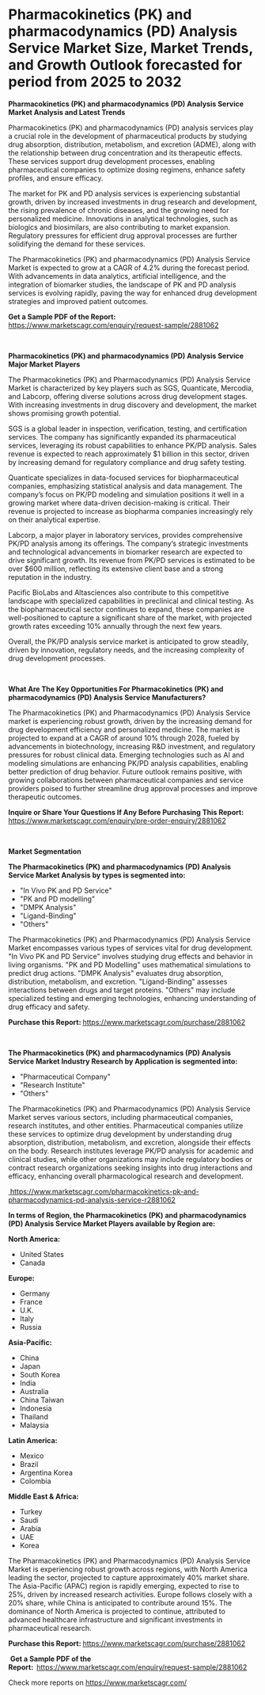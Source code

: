 <p><h1>Pharmacokinetics (PK) and pharmacodynamics (PD) Analysis Service Market Size, Market Trends, and Growth Outlook forecasted for period from 2025 to 2032</h1></p><p><strong>Pharmacokinetics (PK) and pharmacodynamics (PD) Analysis Service Market Analysis and Latest Trends</strong></p>
<p><p>Pharmacokinetics (PK) and pharmacodynamics (PD) analysis services play a crucial role in the development of pharmaceutical products by studying drug absorption, distribution, metabolism, and excretion (ADME), along with the relationship between drug concentration and its therapeutic effects. These services support drug development processes, enabling pharmaceutical companies to optimize dosing regimens, enhance safety profiles, and ensure efficacy.</p><p>The market for PK and PD analysis services is experiencing substantial growth, driven by increased investments in drug research and development, the rising prevalence of chronic diseases, and the growing need for personalized medicine. Innovations in analytical technologies, such as biologics and biosimilars, are also contributing to market expansion. Regulatory pressures for efficient drug approval processes are further solidifying the demand for these services. </p><p>The Pharmacokinetics (PK) and pharmacodynamics (PD) Analysis Service Market is expected to grow at a CAGR of 4.2% during the forecast period. With advancements in data analytics, artificial intelligence, and the integration of biomarker studies, the landscape of PK and PD analysis services is evolving rapidly, paving the way for enhanced drug development strategies and improved patient outcomes.</p></p>
<p><strong>Get a Sample PDF of the Report:&nbsp;</strong> <a href="https://www.marketscagr.com/enquiry/request-sample/2881062?utm_campaign=1766&utm_medium=2&utm_source=Github&utm_content=ia&utm_term=12032025&utm_id=pharmacokinetics-pk-and-pharmacodynamics-pd-analysis-service">https://www.marketscagr.com/enquiry/request-sample/2881062</a></p>
<p>&nbsp;</p>
<p><strong>Pharmacokinetics (PK) and pharmacodynamics (PD) Analysis Service Major Market Players</strong></p>
<p><p>The Pharmacokinetics (PK) and Pharmacodynamics (PD) Analysis Service Market is characterized by key players such as SGS, Quanticate, Mercodia, and Labcorp, offering diverse solutions across drug development stages. With increasing investments in drug discovery and development, the market shows promising growth potential.</p><p>SGS is a global leader in inspection, verification, testing, and certification services. The company has significantly expanded its pharmaceutical services, leveraging its robust capabilities to enhance PK/PD analysis. Sales revenue is expected to reach approximately $1 billion in this sector, driven by increasing demand for regulatory compliance and drug safety testing.</p><p>Quanticate specializes in data-focused services for biopharmaceutical companies, emphasizing statistical analysis and data management. The company’s focus on PK/PD modeling and simulation positions it well in a growing market where data-driven decision-making is critical. Their revenue is projected to increase as biopharma companies increasingly rely on their analytical expertise.</p><p>Labcorp, a major player in laboratory services, provides comprehensive PK/PD analysis among its offerings. The company’s strategic investments and technological advancements in biomarker research are expected to drive significant growth. Its revenue from PK/PD services is estimated to be over $600 million, reflecting its extensive client base and a strong reputation in the industry.</p><p>Pacific BioLabs and Altasciences also contribute to this competitive landscape with specialized capabilities in preclinical and clinical testing. As the biopharmaceutical sector continues to expand, these companies are well-positioned to capture a significant share of the market, with projected growth rates exceeding 10% annually through the next few years.</p><p>Overall, the PK/PD analysis service market is anticipated to grow steadily, driven by innovation, regulatory needs, and the increasing complexity of drug development processes.</p></p>
<p>&nbsp;</p>
<p><strong>What Are The Key Opportunities For Pharmacokinetics (PK) and pharmacodynamics (PD) Analysis Service Manufacturers?</strong></p>
<p><p>The Pharmacokinetics (PK) and Pharmacodynamics (PD) Analysis Service market is experiencing robust growth, driven by the increasing demand for drug development efficiency and personalized medicine. The market is projected to expand at a CAGR of around 10% through 2028, fueled by advancements in biotechnology, increasing R&D investment, and regulatory pressures for robust clinical data. Emerging technologies such as AI and modeling simulations are enhancing PK/PD analysis capabilities, enabling better prediction of drug behavior. Future outlook remains positive, with growing collaborations between pharmaceutical companies and service providers poised to further streamline drug approval processes and improve therapeutic outcomes.</p></p>
<p><strong>Inquire or Share Your Questions If Any Before Purchasing This Report:</strong> <a href="https://www.marketscagr.com/enquiry/pre-order-enquiry/2881062?utm_campaign=1766&utm_medium=2&utm_source=Github&utm_content=ia&utm_term=12032025&utm_id=pharmacokinetics-pk-and-pharmacodynamics-pd-analysis-service">https://www.marketscagr.com/enquiry/pre-order-enquiry/2881062</a></p>
<p>&nbsp;</p>
<p><strong>Market Segmentation</strong></p>
<p><strong>The Pharmacokinetics (PK) and pharmacodynamics (PD) Analysis Service Market Analysis by types is segmented into:</strong></p>
<p><ul><li>"In Vivo PK and PD Service"</li><li>"PK and PD modelling"</li><li>"DMPK Analysis"</li><li>"Ligand-Binding"</li><li>"Others"</li></ul></p>
<p><p>The Pharmacokinetics (PK) and Pharmacodynamics (PD) Analysis Service Market encompasses various types of services vital for drug development. "In Vivo PK and PD Service" involves studying drug effects and behavior in living organisms. "PK and PD Modelling" uses mathematical simulations to predict drug actions. "DMPK Analysis" evaluates drug absorption, distribution, metabolism, and excretion. "Ligand-Binding" assesses interactions between drugs and target proteins. "Others" may include specialized testing and emerging technologies, enhancing understanding of drug efficacy and safety.</p></p>
<p><strong>Purchase this Report:&nbsp;</strong><a href="https://www.marketscagr.com/purchase/2881062?utm_campaign=1766&utm_medium=2&utm_source=Github&utm_content=ia&utm_term=12032025&utm_id=pharmacokinetics-pk-and-pharmacodynamics-pd-analysis-service">https://www.marketscagr.com/purchase/2881062</a></p>
<p>&nbsp;</p>
<p><strong>The Pharmacokinetics (PK) and pharmacodynamics (PD) Analysis Service Market Industry Research by Application is segmented into:</strong></p>
<p><ul><li>"Pharmaceutical Company"</li><li>"Research Institute"</li><li>"Others"</li></ul></p>
<p><p>The Pharmacokinetics (PK) and Pharmacodynamics (PD) Analysis Service Market serves various sectors, including pharmaceutical companies, research institutes, and other entities. Pharmaceutical companies utilize these services to optimize drug development by understanding drug absorption, distribution, metabolism, and excretion, alongside their effects on the body. Research institutes leverage PK/PD analysis for academic and clinical studies, while other organizations may include regulatory bodies or contract research organizations seeking insights into drug interactions and efficacy, enhancing overall pharmacological research and development.</p></p>
<p><a href="https://www.marketscagr.com/pharmacokinetics-pk-and-pharmacodynamics-pd-analysis-service-r2881062?utm_campaign=1766&utm_medium=2&utm_source=Github&utm_content=ia&utm_term=12032025&utm_id=pharmacokinetics-pk-and-pharmacodynamics-pd-analysis-service">&nbsp;https://www.marketscagr.com/pharmacokinetics-pk-and-pharmacodynamics-pd-analysis-service-r2881062</a></p>
<p><strong>In terms of Region, the Pharmacokinetics (PK) and pharmacodynamics (PD) Analysis Service Market Players available by Region are:</strong></p>
<p>
    <p> <strong> North America: </strong>
        <ul>
            <li>United States</li>
            <li>Canada</li>
        </ul>
        </p> 
    <p> <strong> Europe: </strong>
        <ul>
            <li>Germany</li>
            <li>France</li>
            <li>U.K.</li>
            <li>Italy</li>
            <li>Russia</li>
        </ul>
        </p> 
    <p> <strong> Asia-Pacific: </strong>
        <ul>
            <li>China</li>
            <li>Japan</li>
            <li>South Korea</li>
            <li>India</li>
            <li>Australia</li>
            <li>China Taiwan</li>
            <li>Indonesia</li>
            <li>Thailand</li>
            <li>Malaysia</li>
        </ul>
        </p> 
    <p> <strong> Latin America: </strong>
        <ul>
            <li>Mexico</li>
            <li>Brazil</li>
            <li>Argentina Korea</li>
            <li>Colombia</li>
        </ul>
        </p> 
    <p> <strong> Middle East & Africa: </strong>
        <ul>
            <li>Turkey</li>
            <li>Saudi</li>
            <li>Arabia</li>
            <li>UAE</li>
            <li>Korea</li>
        </ul>
    </p>
    </p>
<p><p>The Pharmacokinetics (PK) and Pharmacodynamics (PD) Analysis Service Market is experiencing robust growth across regions, with North America leading the sector, projected to capture approximately 40% market share. The Asia-Pacific (APAC) region is rapidly emerging, expected to rise to 25%, driven by increased research activities. Europe follows closely with a 20% share, while China is anticipated to contribute around 15%. The dominance of North America is projected to continue, attributed to advanced healthcare infrastructure and significant investments in pharmaceutical research.</p></p>
<p><strong>Purchase this Report: </strong><a href="https://www.marketscagr.com/purchase/2881062?utm_campaign=1766&utm_medium=2&utm_source=Github&utm_content=ia&utm_term=12032025&utm_id=pharmacokinetics-pk-and-pharmacodynamics-pd-analysis-service">https://www.marketscagr.com/purchase/2881062</a></p>
<p>&nbsp;<strong>Get a Sample PDF of the Report:&nbsp;&nbsp;</strong><a href="https://www.marketscagr.com/enquiry/request-sample/2881062?utm_campaign=1766&utm_medium=2&utm_source=Github&utm_content=ia&utm_term=12032025&utm_id=pharmacokinetics-pk-and-pharmacodynamics-pd-analysis-service">https://www.marketscagr.com/enquiry/request-sample/2881062</a></p>
<p><strong></strong></p>
<p>Check more reports on <a href="https://www.marketscagr.com/?utm_campaign=1766&utm_medium=2&utm_source=Github&utm_content=ia&utm_term=12032025&utm_id=pharmacokinetics-pk-and-pharmacodynamics-pd-analysis-service">https://www.marketscagr.com/</a></p>